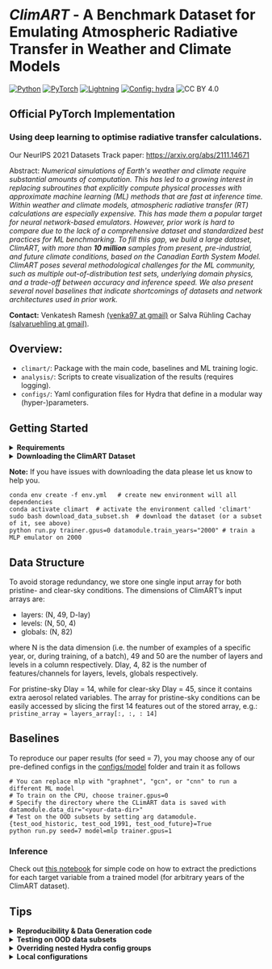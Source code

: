 # ***ClimART*** - A Benchmark Dataset for Emulating Atmospheric Radiative Transfer in Weather and Climate Models
<a href="https://pytorch.org/get-started/locally/"><img alt="Python" src="https://img.shields.io/badge/-Python 3.7--3.9-blue?style=for-the-badge&logo=python&logoColor=white"></a>
<a href="https://pytorch.org/get-started/locally/"><img alt="PyTorch" src="https://img.shields.io/badge/-PyTorch 1.8.1+-ee4c2c?style=for-the-badge&logo=pytorch&logoColor=white"></a>
<a href="https://pytorchlightning.ai/"><img alt="Lightning" src="https://img.shields.io/badge/-Lightning-792ee5?style=for-the-badge&logo=pytorchlightning&logoColor=white"></a>
<a href="https://hydra.cc/"><img alt="Config: hydra" src="https://img.shields.io/badge/config-hydra-89b8cd?style=for-the-badge&labelColor=gray"></a>
![CC BY 4.0][cc-by-image]

[cc-by-image]: https://i.creativecommons.org/l/by/4.0/88x31.png
[cc-by-shield]: https://img.shields.io/badge/License-CC%20BY%204.0-lightgrey.svg

## Official PyTorch Implementation

### Using deep learning to optimise radiative transfer calculations.

Our NeurIPS 2021 Datasets Track paper: https://arxiv.org/abs/2111.14671

Abstract:   *Numerical simulations of Earth's weather and climate require substantial amounts of computation. This has led to a growing interest in replacing subroutines that explicitly compute physical processes with approximate machine learning (ML) methods that are fast at inference time. Within weather and climate models, atmospheric radiative transfer (RT) calculations are especially expensive.  This has made them a popular target for neural network-based emulators. However, prior work is hard to compare due to the lack of a comprehensive dataset and standardized best practices for ML benchmarking. To fill this gap, we build a large dataset, ClimART, with more than **10 million** samples from present, pre-industrial, and future climate conditions, based on the Canadian Earth System Model.
ClimART poses several methodological challenges for the ML community, such as multiple out-of-distribution test sets, underlying domain physics, and a trade-off between accuracy and inference speed. We also present several novel baselines that indicate shortcomings of datasets and network architectures used in prior work.*

**Contact:** Venkatesh Ramesh [(venka97 at gmail)](mailto:venka97@gmail.com) or Salva Rühling Cachay [(salvaruehling at gmail)](mailto:salvaruehling@gmail.com). <br>

## Overview:

* ``climart/``: Package with the main code, baselines and ML training logic.
* ``analysis/``: Scripts to create visualization of the results (requires logging).
* ``configs/``: Yaml configuration files for Hydra that define in a modular way (hyper-)parameters.

## Getting Started
<details><p>
    <summary><b> Requirements</b></summary>
    <p style="padding: 10px; border: 2px solid red;">
    <ul>
    <li>Linux and Windows are supported, but we recommend Linux for performance and compatibility reasons.</li>
    <li>NVIDIA GPUs with at least 8 GB of memory and system with 12 GB RAM (More RAM is required if training with --load_train_into_mem option which allows for faster training). We have done all testing and development using NVIDIA V100 GPUs.</li> 
    <li>64-bit Python >=3.7 and PyTorch >=1.8.1. See https://pytorch.org/ for PyTorch install instructions.</li> 
    <li>Python libraries mentioned in ``env.yml`` file, see Getting Started (Need to have miniconda/conda installed).</li> 
    </ul></p>
</details>

<details><p>
    <summary><b> Downloading the ClimART Dataset </b></summary>
    <p style="padding: 10px; border: 2px solid #ff0000;">
    By default, only a subset of CLimART is downloaded.
    To download the train/val/test years you want, please change the loop in ``data_download.sh.`` appropriately.
    To download the whole ClimART dataset, you can simply run 
    
    sudo bash download_climart.sh 
   </p>
</details>
       
  **Note:** If you have issues with downloading the data please let us know to help you.

    conda env create -f env.yml   # create new environment will all dependencies
    conda activate climart  # activate the environment called 'climart'
    sudo bash download_data_subset.sh  # download the dataset (or a subset of it, see above)
    python run.py trainer.gpus=0 datamodule.train_years="2000" # train a MLP emulator on 2000

## Data Structure

To avoid storage redundancy, we store one single input array for both pristine- and clear-sky conditions. The dimensions of ClimART’s input arrays are:
<ul>
<li>layers: (N, 49, D-lay) </li>
<li>levels: (N, 50, 4) </li>
<li>globals: (N, 82) </li>
</ul>

where N is the data dimension (i.e. the number of examples of a specific year, or, during training, of a batch),
 49 and 50 are the number of layers and levels in a column respectively. Dlay, 4, 82 is the number of features/channels for layers, levels, globals respectively. 

For pristine-sky Dlay = 14, while for clear-sky Dlay = 45, since it contains extra aerosol related variables. The array for pristine-sky conditions can be easily accessed by slicing the first 14 features out of the stored array, e.g.:
```      pristine_array = layers_array[:, :, : 14] ```


## Baselines

To reproduce our paper results (for seed = 7), you may choose any of our pre-defined configs in the
 [configs/model](configs/model) folder and train it as follows
 
 ```
# You can replace mlp with "graphnet", "gcn", or "cnn" to run a different ML model
# To train on the CPU, choose trainer.gpus=0
# Specify the directory where the CLimART data is saved with datamodule.data_dir="<your-data-dir>"
# Test on the OOD subsets by setting arg datamodule.{test_ood_historic, test_ood_1991, test_ood_future}=True
python run.py seed=7 model=mlp trainer.gpus=1 
```

### Inference
Check out [this notebook](notebooks/2022-06-06-get-predictions-pl.ipynb) for simple code on how to extract the predictions
for each target variable from a trained model (for arbitrary years of the ClimART dataset).

## Tips

<details><p>
    <summary><b> Reproducibility & Data Generation code </b></summary>
    <p style="padding: 10px; border: 2px solid #ff0000;">
    To best reproduce our baselines and experiments and/or look into how the ClimART dataset was created/designed,
    have a look at our `research_code` branch. It operates on pure PyTorch and has a less clean interface/code 
    than our main branch -- if you have any questions, let us know!
</p></details>

<details><p>
    <summary><b> Testing on OOD data subsets </b></summary>
    <p style="padding: 10px; border: 2px solid #ff0000;">
    By default tests run on the main test dataset only (2007-14), to test on the 
    historic, future or anomaly test subsets you need to pass/change the arg
    <code>datamodule.test_ood_historic=True</code> (and/or <code>test_ood_future=True</code>, <code>test_ood_1991=True</code>),
     besides downloading those data files, e.g. via the <code>download_climart.sh</code> script.

</p></details>

<details><p>
    <summary><b> Overriding nested Hydra config groups </b></summary>
    <p style="padding: 10px; border: 2px solid #ff0000;">
    Nested config groups need to be overridden with a different notation - not with a dot, since it would be interpreted as a string otherwise.
    For example, if you want to change the optimizer in the model you want to train, you should run:
    <code>python run.py  model=graphnet  optimizer@model.optimizer=SGD</code>
    <br>
</p></details>

<details><p>
    <summary><b> Local configurations </b></summary>
    <p style="padding: 10px; border: 2px solid #ff0000;">
    You can easily use a local config file (that,e.g., overrides data paths, working dir etc.), by putting such a yaml config
    in the configs/local subdirectory (Hydra searches for & uses by default the file configs/local/default.yaml, if it exists)
    
    
<details><p>
    <summary><b> Wandb </b></summary>
    <p style="padding: 10px; border: 2px solid #ff0000;">
    If you use Wandb, make sure to select the "Group first prefix" option in the panel settings of the web app.
    This will make it easier to browse through the logged metrics.
</p></details>

<details><p>
    <summary><b> Credits & Resources </b></summary>
    <p style="padding: 10px; border: 2px solid #ff0000;">
    The following template was extremely useful for getting started with the PL+Hydra implementation:
    [ashleve/lightning-hydra-template](https://github.com/ashleve/lightning-hydra-template)
</p></details>



## License: 
This work is made available under [Attribution 4.0 International (CC BY 4.0)](https://creativecommons.org/licenses/by/4.0/legalcode) license. ![CC BY 4.0][cc-by-shield]

## Development

This repository is currently under active development and you may encounter bugs with some functionality. 
Any feedback, extensions & suggestions are welcome!


## Citation
If you find ClimART or this repository helpful, feel free to cite our publication:

    @inproceedings{cachay2021climart,
        title={{ClimART}: A Benchmark Dataset for Emulating Atmospheric Radiative Transfer in Weather and Climate Models},
        author={Salva R{\"u}hling Cachay and Venkatesh Ramesh and Jason N. S. Cole and Howard Barker and David Rolnick},
        booktitle={Thirty-fifth Conference on Neural Information Processing Systems Datasets and Benchmarks Track},
        year={2021},
        url={https://arxiv.org/abs/2111.14671}
    }